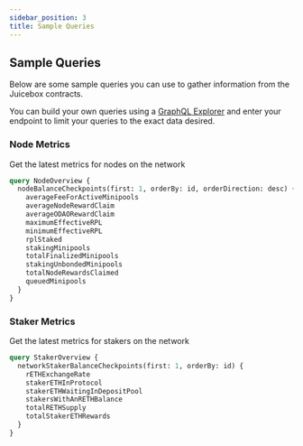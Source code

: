 ```yaml
---
sidebar_position: 3
title: Sample Queries
---
```


## Sample Queries

Below are some sample queries you can use to gather information from the Juicebox contracts. 

You can build your own queries using a [GraphQL Explorer](https://graphiql-online.com/graphiql) and enter your endpoint to limit your queries to the exact data desired.

### Node Metrics
Get the latest metrics for nodes on the network

```graphql
query NodeOverview {
  nodeBalanceCheckpoints(first: 1, orderBy: id, orderDirection: desc) {
    averageFeeForActiveMinipools
    averageNodeRewardClaim
    averageODAORewardClaim
    maximumEffectiveRPL
    minimumEffectiveRPL
    rplStaked
    stakingMinipools
    totalFinalizedMinipools
    stakingUnbondedMinipools
    totalNodeRewardsClaimed
    queuedMinipools
  }
}
```

### Staker Metrics
Get the latest metrics for stakers on the network

```graphql
query StakerOverview {
  networkStakerBalanceCheckpoints(first: 1, orderBy: id) {
    rETHExchangeRate
    stakerETHInProtocol
    stakerETHWaitingInDepositPool
    stakersWithAnRETHBalance
    totalRETHSupply
    totalStakerETHRewards
  }
}
```
